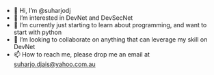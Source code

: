 - 👋 Hi, I’m @suharjodj
- 👀 I’m interested in DevNet and DevSecNet
- 🌱 I’m currently just starting to learn about programming, and want to start with python
- 💞️ I’m looking to collaborate on anything that can leverage my skill on DevNet
- 📫 How to reach me, please drop me an email at suharjo.djais@yahoo.com.au

<!---
suharjodj/suharjodj is a ✨ special ✨ repository because its `README.md` (this file) appears on your GitHub profile.
You can click the Preview link to take a look at your changes.
--->
